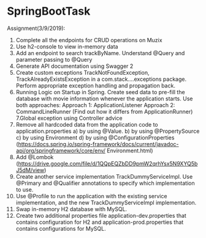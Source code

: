 # SpringBootTask
Assignment(3/9/2019):

1. Complete all the endpoints for CRUD operations on Muzix 
2. Use h2-console to view in-memory data 
3. Add an endpoint to search trackByName. Understand @Query and parameter passing to @Query 
4. Generate API documentation using Swagger 2 
5. Create custom exceptions TrackNotFoundException, TrackAlreadyExistsException in a com.stack....exceptions package. Perform appropriate exception handling and propagation back. 
6. Running Logic on Startup in Spring. Create seed data to pre-fill the database with movie information whenever the application starts. Use both approaches: 
Approach 1: ApplicationListener<ContextRefreshedEvent> Approach 2: CommandLineRunner (Find out how it differs from ApplicationRunner) 
7.Global exception using Controller advice 
8. Remove all hardcoded data from the application code to application.properties 
a) by using @Value. b) by using @PropertySource c) by using Environment d) by using @ConfigurationProperties (https://docs.spring.io/spring-framework/docs/current/javadoc-api/org/springframework/core/env/ Environment.html) 
9. Add @Lombok (https://drive.google.com/file/d/1QQpEQZbDD9pmW2qrhYsx5N9XYQ5bJ5dM/view) 
10. Create another service implementation TrackDummyServiceImpl. Use @Primary and @Qualifier annotations to specify which implementation to use. 
11. Use @Profile to run the application with the existing service implementation, and the new TrackDummyServiceImpl implementation. 
12. Swap in-memory H2 database with MySQL. 
13. Create two additional properties file application-dev.properties that contains configuration for H2 and application-prod.properties that contains configurations for MySQL. 
